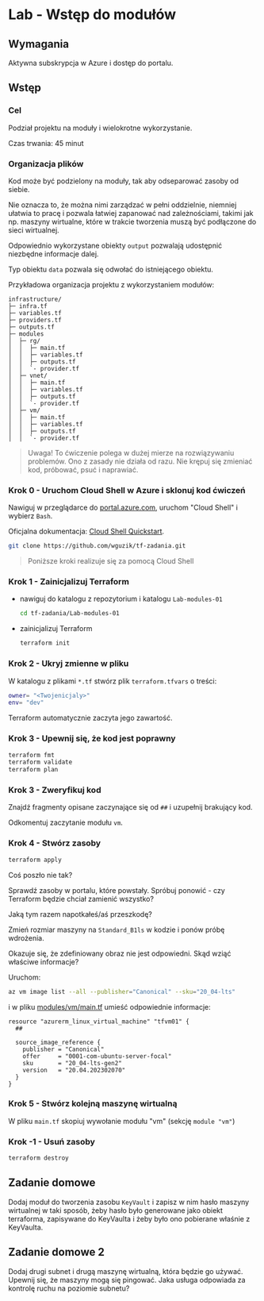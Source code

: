 # Lab - Wstęp do modułów

## Wymagania
Aktywna subskrypcja w Azure i dostęp do portalu.

## Wstęp

### Cel

Podział projektu na moduły i wielokrotne wykorzystanie.

Czas trwania: 45 minut

### Organizacja plików

Kod może być podzielony na moduły, tak aby odseparować zasoby od siebie.

Nie oznacza to, że można nimi zarządzać w pełni oddzielnie, niemniej ułatwia to pracę i pozwala łatwiej zapanować nad zależnościami, takimi jak np. maszyny wirtualne, które w trakcie tworzenia muszą być podłączone do sieci wirtualnej.

Odpowiednio wykorzystane obiekty `output` pozwalają udostępnić niezbędne informacje dalej.

Typ obiektu `data` pozwala się odwołać do istniejącego obiektu.

Przykładowa organizacja projektu z wykorzystaniem modułów:
```
infrastructure/
├─ infra.tf
├─ variables.tf
├─ providers.tf
├─ outputs.tf
├─ modules
│  ├─ rg/
│  │  ├─ main.tf
│  │  ├─ variables.tf
│  │  ├─ outputs.tf
│  │  `- provider.tf
│  ├─ vnet/
│  │  ├─ main.tf
│  │  ├─ variables.tf
│  │  ├─ outputs.tf
│  │  `- provider.tf
│  ├─ vm/
│  │  ├─ main.tf
│  │  ├─ variables.tf
│  │  ├─ outputs.tf
│  │  `- provider.tf
```

> Uwaga! To ćwiczenie polega w dużej mierze na rozwiązywaniu problemów. Ono z zasady nie działa od razu. Nie krępuj się zmieniać kod, próbować, psuć i naprawiać.

### Krok 0 - Uruchom Cloud Shell w Azure i sklonuj kod ćwiczeń

Nawiguj w przeglądarce do [portal.azure.com](https://portal.azure.com), uruchom "Cloud Shell" i wybierz `Bash`.

Oficjalna dokumentacja: [Cloud Shell Quickstart](https://github.com/MicrosoftDocs/azure-docs/blob/main/articles/cloud-shell/quickstart.md).

```bash
git clone https://github.com/wguzik/tf-zadania.git
```

> Poniższe kroki realizuje się za pomocą Cloud Shell

### Krok 1 - Zainicjalizuj Terraform

- nawiguj do katalogu z repozytorium i katalogu `Lab-modules-01`
  ```bash
  cd tf-zadania/Lab-modules-01
  ```

- zainicjalizuj Terraform
  ```bash
  terraform init
  ```

### Krok 2 - Ukryj zmienne w pliku

W katalogu z plikami `*.tf` stwórz plik `terraform.tfvars` o treści:

```bash
owner= "<Twojenicjaly>"
env= "dev"
```

Terraform automatycznie zaczyta jego zawartość.

### Krok 3 - Upewnij się, że kod jest poprawny

```bash
terraform fmt
terraform validate
terraform plan
```

### Krok 3 - Zweryfikuj kod

Znajdź fragmenty opisane zaczynające się od `##` i uzupełnij brakujący kod.

Odkomentuj zaczytanie modułu `vm`.

### Krok 4 - Stwórz zasoby

```bash
terraform apply
```

Coś poszło nie tak?

Sprawdź zasoby w portalu, które powstały. Spróbuj ponowić - czy Terraform będzie chciał zamienić wszystko?

Jaką tym razem napotkałeś/aś przeszkodę?

Zmień rozmiar maszyny na `Standard_B1ls` w kodzie i ponów próbę wdrożenia.

Okazuje się, że zdefiniowany obraz nie jest odpowiedni. Skąd wziąć właściwe informacje?

Uruchom:
```bash
az vm image list --all --publisher="Canonical" --sku="20_04-lts"
```

i w pliku [modules/vm/main.tf](Lab04\modules\vm\main.tf) umieść odpowiednie informacje:

```hcl
resource "azurerm_linux_virtual_machine" "tfvm01" {
  ##

  source_image_reference {
    publisher = "Canonical"
    offer     = "0001-com-ubuntu-server-focal"
    sku       = "20_04-lts-gen2"
    version   = "20.04.202302070"
  }
}
```

### Krok 5 - Stwórz kolejną maszynę wirtualną

W pliku `main.tf` skopiuj wywołanie modułu "vm" (sekcję `module "vm"`)

### Krok -1 - Usuń zasoby

```bash
terraform destroy
```

## Zadanie domowe

Dodaj moduł do tworzenia zasobu `KeyVault` i zapisz w nim hasło maszyny wirtualnej w taki sposób, żeby hasło było generowane jako obiekt terraforma, zapisywane do KeyVaulta i żeby było ono pobierane właśnie z KeyVaulta.

## Zadanie domowe 2

Dodaj drugi subnet i drugą maszynę wirtualną, która będzie go używać.
Upewnij się, że maszyny mogą się pingować. Jaka usługa odpowiada za kontrolę ruchu na poziomie subnetu?